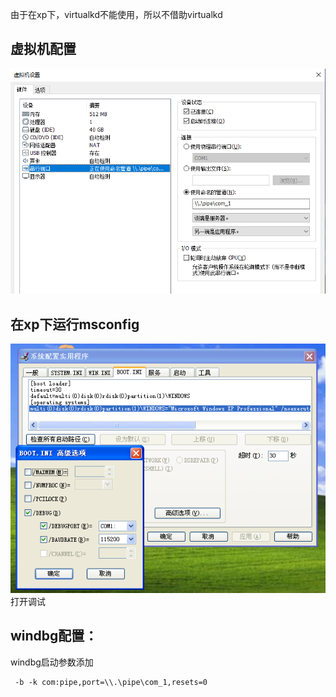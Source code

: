 由于在xp下，virtualkd不能使用，所以不借助virtualkd

## 虚拟机配置

![vm](./images/1559628616(1).jpg)


## 在xp下运行msconfig

![xp](./images/1559628917(1).jpg)
打开调试

## windbg配置：

windbg启动参数添加
```
 -b -k com:pipe,port=\\.\pipe\com_1,resets=0
```